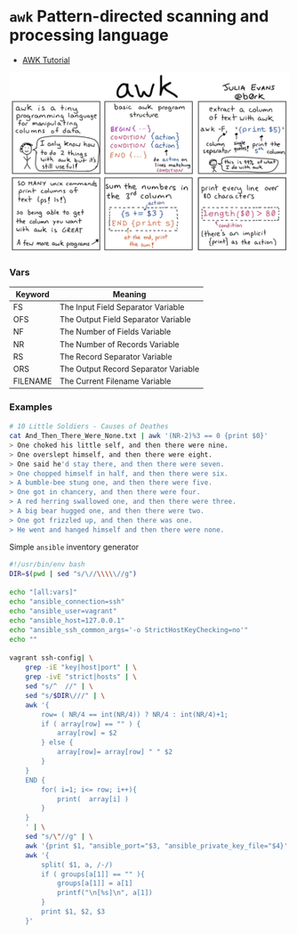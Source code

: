 # `awk` Pattern-directed scanning and processing language

  * [AWK Tutorial][awk-tutorial]

  [awk-tutorial]: http://www.grymoire.com/Unix/Awk.html

![awk by Julia Evans](awk.jpg)

### Vars

   Keyword | Meaning
-----------|---------
  FS       | The Input Field Separator Variable
  OFS      | The Output Field Separator Variable
  NF       | The Number of Fields Variable
  NR       | The Number of Records Variable
  RS       | The Record Separator Variable
  ORS      | The Output Record Separator Variable
  FILENAME | The Current Filename Variable

### Examples

```bash
# 10 Little Soldiers - Causes of Deathes
cat And_Then_There_Were_None.txt | awk '(NR-2)%3 == 0 {print $0}'
> One choked his little self, and then there were nine.
> One overslept himself, and then there were eight.
> One said he'd stay there, and then there were seven.
> One chopped himself in half, and then there were six.
> A bumble-bee stung one, and then there were five.
> One got in chancery, and then there were four.
> A red herring swallowed one, and then there were three.
> A big bear hugged one, and then there were two.
> One got frizzled up, and then there was one.
> He went and hanged himself and then there were none.
```

Simple `ansible` inventory generator

```bash
#!/usr/bin/env bash
DIR=$(pwd | sed "s/\//\\\\\//g")

echo "[all:vars]"
echo "ansible_connection=ssh"
echo "ansible_user=vagrant"
echo "ansible_host=127.0.0.1"
echo "ansible_ssh_common_args='-o StrictHostKeyChecking=no'"
echo ""

vagrant ssh-config| \
    grep -iE "key|host|port" | \
    grep -ivE "strict|hosts" | \
    sed "s/^  //" | \
    sed "s/$DIR\///" | \
    awk '{
        row= ( NR/4 == int(NR/4)) ? NR/4 : int(NR/4)+1;
        if ( array[row] == "" ) {
            array[row] = $2
        } else {
            array[row]= array[row] " " $2
        }
    }
    END {
        for( i=1; i<= row; i++){
            print(  array[i] )
        }
    }
    ' | \
    sed "s/\"//g" | \
    awk '{print $1, "ansible_port="$3, "ansible_private_key_file="$4}' | \
    awk '{
        split( $1, a, /-/)
        if ( groups[a[1]] == "" ){
            groups[a[1]] = a[1]
            printf("\n[%s]\n", a[1])
        }
        print $1, $2, $3
    }'
```
